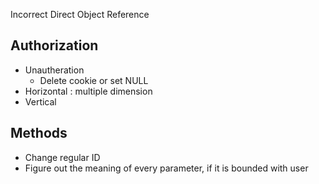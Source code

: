 Incorrect Direct Object Reference

## Authorization
- Unautheration
  - Delete cookie or set NULL
- Horizontal : multiple dimension
- Vertical


## Methods
- Change regular ID 
- Figure out the meaning of every parameter, if it is bounded with user

